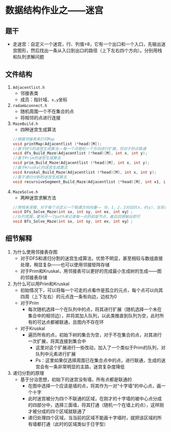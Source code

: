 # 数据结构作业之——迷宫
## 题干
* 走迷宫：自定义一个迷宫，行、列值>8，它有一个出口和一个入口，先输出迷宫图形，然后找出一条从入口到出口的路径（上下左右四个方向）。分别用栈和队列求解问题
## 文件结构
1.  `Adjacentlist.h`
    * 邻接表类
    * 成员：指针域、`x,y`坐标
2.  `radam&connect.h`
    * 随机周围一个不在集合的点
    * 将相邻的点进行连接
3. `MazeBuild.h`
    * 四种迷宫生成算法
    ```cpp
    //根据邻接表来打印Map
    void printMap(Adjacentlist (*head)[M]);
    //基于DFS的迷宫生成算法——每一个点随机一个方向进行扩展，将对于的点联通
    void dfs_Build_Maze(Adjacentlist (*head)[M], int x, int y);
    //基于Prim的迷宫生成算法
    void prim_Build_Maze(Adjacentlist (*head)[M], int x, int y);
    //基于Kruskal的迷宫生成算法
    void kruskal_Build_Maze(Adjacentlist (*head)[M], int x, int y);
    //基于递归分割的迷宫生成算法
    void recursiveSegment_Build_Maze(Adjacentlist (*head)[M], int x1, int y1, int x2, int y2);
    ```
4. `MazeSolve.h`
    * 两种迷宫求解方法
    ```cpp
    //用栈来深搜，对于每个点定义一个联通方向向量——（0，1，2，3对应dtx，dty），当该点不能被拓展时证明该路径为死路，依次出栈，最后的栈内元素就是路径
    void Dfs_Solve_Maze(int sx, int sy, int ex, int ey）;
    //队列宽搜，要另开一个path来记录每一点的前驱节点，最后回溯输出即可
    void Bfs_Solve_Maze(int sx, int sy, int ex, int ey）;
    ```
## 细节解释
1. 为什么使用邻接表存图
    * 对于DFS和递归分割的迷宫生成算法，优势不明显，甚至相较与数组直接处理，稍显复杂——也可以使用邻接矩阵存储
    * 对于Prim和Kruskal，用邻接表可以更好的完成最小生成树的生成——图的邻接表存储
2. 为什么可以用Prim和Kruskal
    * 初始情况下，可以将每一个可走的点看作是孤立的元点，每个点可以向其四周（上下左右）的元点连一条有向边，边权为0
    * 对于Prim
        * 每次随机选择一个在队列中的点，将其进行扩展（随机选择一个未在集合中的相邻边），并将其加入队列，以此类推直到队列为空，此时所有的可达点都被联通，且图内不存在环
    * 对于Kruskal
        * 遍历所有的点，初始下树的集合为空，对于不在集合的点，对其进行一次扩展，将其连接到集合中
            * 这里对这个扩展进行一些改动，加入了一个类似于Prim的队列，对队列中元素进行扩展
            * Ps：这里如果仅选择周围已在集合点中的点，进行联通，生成的迷宫会有一条非常明显的主路，迷宫复杂度降低
3. 递归分割的原理
    * 基于分治思想，初始下的迷宫没有墙，所有点都是联通的
        * 在图中选择一个应该是墙的点，将其作为一对“十字墙”的中心点，画一个十字
        * 此时迷宫被分为四个不联通的区域，在刚才的十字墙的被中心点分成的四部分中，选择三面墙，将其打通（随机一个在墙上的点），这样刚才被分成的四个区域就联通了
        * 递归处理四个区域，当当前的区域不能画十字墙时，就把该区域的所有墙都打通（此时的区域类似于日字型）

